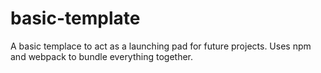 # basic-template

A basic templace to act as a launching pad for future projects. Uses npm and webpack to bundle everything together.
